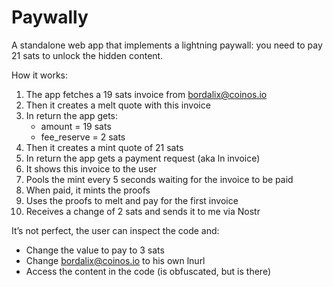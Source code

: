 # Paywally

A standalone web app that implements a lightning paywall: you need to pay 21 sats to unlock the hidden content.

How it works:

1. The app fetches a 19 sats invoice from bordalix@coinos.io
2. Then it creates a melt quote with this invoice
3. In return the app gets:
   - amount = 19 sats
   - fee_reserve = 2 sats
4. Then it creates a mint quote of 21 sats
5. In return the app gets a payment request (aka ln invoice)
6. It shows this invoice to the user
7. Pools the mint every 5 seconds waiting for the invoice to be paid
8. When paid, it mints the proofs
9. Uses the proofs to melt and pay for the first invoice
10. Receives a change of 2 sats and sends it to me via Nostr

It’s not perfect, the user can inspect the code and:

- Change the value to pay to 3 sats
- Change bordalix@coinos.io to his own lnurl
- Access the content in the code (is obfuscated, but is there)
